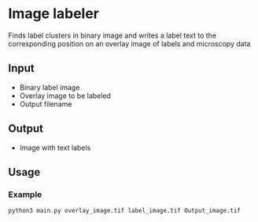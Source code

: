 # Image labeler
Finds label clusters in binary image and writes a label text to the corresponding position on an overlay image of labels and microscopy data

## Input
- Binary label image
- Overlay image to be labeled
- Output filename

## Output
- Image with text labels

## Usage
### Example
`python3 main.py overlay_image.tif label_image.tif Output_image.tif` 